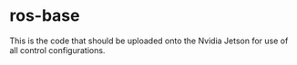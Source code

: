# ros-base
This is the code that should be uploaded onto the Nvidia Jetson for use of all control configurations.
